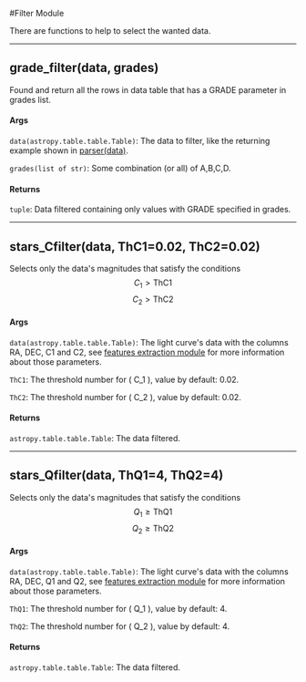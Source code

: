#Filter Module

There are functions to help to select the wanted data.

-------------

## grade_filter(data, grades)

Found and return all the rows in data table that has a GRADE parameter in grades list.

#### Args
`data(astropy.table.table.Table)`: The data to filter, like the returning example shown in [parser(data)](datadq.md).

`grades(list of str)`: Some combination (or all) of A,B,C,D.

#### Returns
`tuple`: Data filtered containing only values with GRADE specified in grades.

-------------

## stars_Cfilter(data, ThC1=0.02, ThC2=0.02)
Selects only the data's magnitudes that satisfy the conditions
$$ C_1 > \text{ThC1} $$
$$ C_2 > \text{ThC2} $$

#### Args
`data(astropy.table.table.Table)`: The light curve's data with the columns RA, DEC, C1 and C2, see [features extraction module](features.md) for more information about those parameters.

`ThC1`: The threshold number for \( C_1 \), value by default: 0.02.

`ThC2`: The threshold number for \( C_2 \), value by default: 0.02.

#### Returns
`astropy.table.table.Table`: The data filtered.

-------------

## stars_Qfilter(data, ThQ1=4, ThQ2=4)
Selects only the data's magnitudes that satisfy the conditions
$$ Q_1 \geq \text{ThQ1} $$
$$ Q_2 \geq \text{ThQ2} $$

#### Args
`data(astropy.table.table.Table)`: The light curve's data with the columns RA, DEC, Q1 and Q2, see [features extraction module](features.md) for more information about those parameters.

`ThQ1`: The threshold number for \( Q_1 \), value by default: 4.

`ThQ2`: The threshold number for \( Q_2 \), value by default: 4.

#### Returns
`astropy.table.table.Table`: The data filtered.